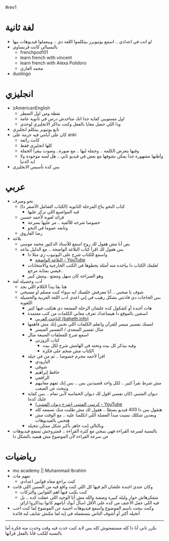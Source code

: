 #rev1

# لغة ثانية
- لو انت في اعدادي .. اسمع يوتيوبرز بيتكلموا اللغة دي .. وبيعملوا فيديوهات بيها
- بالنسبالي كانت فرنساوي
	- frenchpod101
	- learn french with vincent
	- learn french with Alexa Polidoro
	- محمد الغازي
- duolingo
# انجليزي
- zAmericanEnglish 
	- نقطة ومن اول السطر
	- اول مستويين كفاية جدا انك متاخدش درس في ثانوية عامة
	- ودا اللي حصل معايا بالفعل وكنت بذاكر الانجليزي لوحدي
- تابع يوتيوبر بيتكلم انجليزي
- كان على أيامي فيه حزمة على anki
	- كانت رائعة 
	- كلها انجليزي فقط
	- وفيها بتعرض الكلمة .. وجملة ليها .. مع صورة.. وصوت بيقرأ الجملة
	- وأظنها مشهورة جدا يمكن نشوفها مع بعض في فيديو تاني .. هل لسه موجودة ولا ايه الدنيا
- بس كده تأسيس الانجليزي
# عربي
- نحو وصرف
	- كتاب النحو بتاع المرحلة الثانوية (الكتاب الشامل الأصفر دا)
		- فيه المواضيع اللي تركز عليها
	- فرائد لغوية لأحمد حسين
		- خصوصا شرحه للألفية .. مر عليها بسرعة
		- وتابعه عموما في النحو
	- رضا الفاروق
- بلاغة
	- بص أنا مش هقول لك روح اسمع للأستاذ الدكتور محمد موسي
	- بس هقول لك اقرأ كتاب البلاغة الواضحة .. مع الدليل بتاعه
		- واسمع للكتاب شرح على اليوتيوب زي مثلا دا 
			- [البلاغة الواضحة - YouTube](https://www.youtube.com/playlist?list=PLzGDUA_GfltX878_TYEZRapDHhj-BVkfo)
		- لعلمك الكتاب دا بياخده منه أمثلة يحطوها في الكتب الخارجية والامتحانات ..فيعني بمثابة مرجع
		- وهو الصراحة كان سهل وممتع ..ومش كبير
- أدب وحصيلة لغة
	- هنا بقا يبدأ الكلام اللي بجد
	- شوف يا صحبي .. أنا معرفش خلفيتك ايه سواء كنت مسلم او مسيحي
	- بس الحاجات دي فادتني بشكل رهيب في إني اعدي أدب اللغة العربية والحصيلة اللغوية
		- هات أجندة أو كشكول كده علشان الرحلة الممتعة دي هتكتب فيها كتير
		- استعين بالموقع دا هيساعدك تعرف معاني الكلمات من كتب معتمدة
			-   [الباحث العربي (baheth.info)](https://www.baheth.info/)
		- امسك تفسير ميسر للقرآن واتعلم الكلمات اللي تحس إنك مش فاهمها
			-  مثال تفسير السعدي / التفسير الميسر
		- اسمع شرح للمعلقات السبعة مثال
			- كتاب الزوزني
				- وفيه بيذكر كل بيت وتحته في الهامش شرح لكل بيت
				- الكتاب مش ضخم على فكرة
		- اقرأ لأحمد محرم خصوصا .. ثم من في جيله
			- البارودي
			- شوقي
			- حافظ إبراهيم
			- الرافعي
			- مش شرط تقرأ كتير .. لكل واحد قصيدتين بس .. بس إنك تفهم معانيهم وتبحث عن الصعب
		- ديوان المتنبي (كان نفسي اقول لك ديوان الحماسة لأبي تمام .. بس كفاية عليك كده)
			- [كرسي المتنبي (شرح ديوان المتنبي) - YouTube](https://www.youtube.com/playlist?list=PLJ4Wd8bZtUd-BpdqoK-8Ao4UAzp0EBxiC)
			- هتقول بس دا 400 فيديو يسطا .. هقول لك مش طلبت منك تسمعه كله
			- وبعدين شكلك نسيت مبدأ العضلة اللي اتكلمنا عليه .. مع الوقت مش هتحس بالفيديوهات
		- وبالتالي إنت جاهز بأكبر شكل ممكن تتخيله
- بالنسبة لسرعة القراءة فهي بتيجي مع كثرة القراءة .. فمتروحش تسمع فيديوهات عن سرعة القراءة لأن الموضوع مش هيفيد بالشكل دا
# رياضيات
- mo academy || Muhammad Ibrahim
- نفهم ماث
	- كنت براجع معاه قوانين اعدادي 
- وكان عندي اجندة علشان الم فيها كل اللي كنت واقع فيه من السنين اللي فاتت
	- كنت بكتب فيها اهم القوانين والتركات
	- متفكرهاش حوار وليلة كبيرة وصعبة والله مش أنا الوحيد اللي عملت كده .. بل فيه اللي عمل الأعنف من كده على الأقل اسأل أبوك أيامهم كانوا بيذاكروا ازاي
- وكنت ببحث باسم الموضوع واسمع فيديوهات اجنبية عن الموضوع لما كنت أحب أتخيله أكتر أو أشوف الناس بتستعمله في إيه لما مكنش شايف ليه فائدة
---
نكرر تاني 
أنا دا كله مستمعتوش كله
بس لابد كنت خدت فيه وقت وخدت منه فكرة
أما بالنسبة للكتب
فأنا بالفعل قرأتها